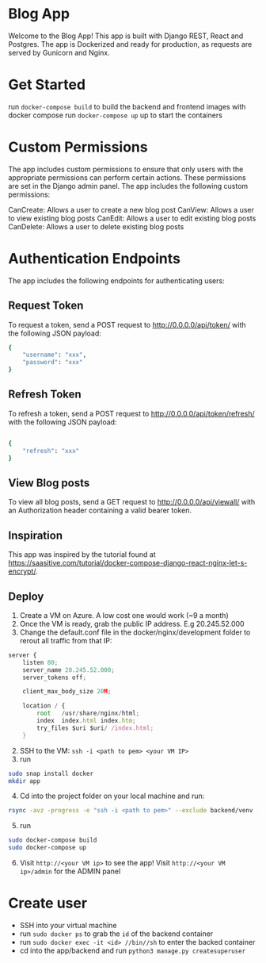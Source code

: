 # Blog App

Welcome to the Blog App! This app is built with Django REST, React and Postgres. The app is Dockerized and ready for production, as requests are served by Gunicorn and Nginx.

# Get Started

run `docker-compose build` to build the backend and frontend images with docker compose
run `docker-compose up` up to start the containers

# Custom Permissions

The app includes custom permissions to ensure that only users with the appropriate permissions can perform certain actions. These permissions are set in the Django admin panel. The app includes the following custom permissions:

CanCreate: Allows a user to create a new blog post
CanView: Allows a user to view existing blog posts
CanEdit: Allows a user to edit existing blog posts
CanDelete: Allows a user to delete existing blog posts

# Authentication Endpoints
The app includes the following endpoints for authenticating users:

## Request Token
To request a token, send a POST request to http://0.0.0.0/api/token/ with the following JSON payload:

```bash
{
    "username": "xxx",
    "password": "xxx"
}

```
## Refresh Token

To refresh a token, send a POST request to http://0.0.0.0/api/token/refresh/ with the following JSON payload:

```bash

{
    "refresh": "xxx"
}
```

## View Blog posts

To view all blog posts, send a GET request to http://0.0.0.0/api/viewall/ with an Authorization header containing a valid bearer token.

## Inspiration

This app was inspired by the tutorial found at https://saasitive.com/tutorial/docker-compose-django-react-nginx-let-s-encrypt/.

## Deploy

1) Create a VM on Azure. A low cost one would work (~9 a month)
2) Once the VM is ready, grab the public IP address. E.g 20.245.52.000
3) Change the default.conf file in the docker/nginx/development folder to rerout all traffic from that IP:

```javascript
server {
    listen 80;
    server_name 20.245.52.000;
    server_tokens off;

    client_max_body_size 20M;

    location / {
        root   /usr/share/nginx/html;
        index  index.html index.htm;
        try_files $uri $uri/ /index.html;
    }
```
2) SSH to the VM: `ssh -i <path to pem> <your VM IP>`
3) run

```bash
sudo snap install docker
mkdir app
```
4) Cd into the project folder on your local machine and run:
```bash
rsync -avz -progress -e "ssh -i <path to pem>" --exclude backend/venv --exclude frontend/node_modules . <azure vm address>:/home/azureuser/app/
```
5) run

```bash
sudo docker-compose build
sudo docker-compose up
```

6) Visit `http://<your VM ip>` to see the app! Visit `http://<your VM ip>/admin` for the ADMIN panel

# Create user

 - SSH into your virtual machine
 - run `sudo docker ps` to grab the `id` of the backend container
 - run `sudo docker exec -it <id> //bin//sh` to enter the backed container
 - cd into the app/backend and run `python3 manage.py createsuperuser`
